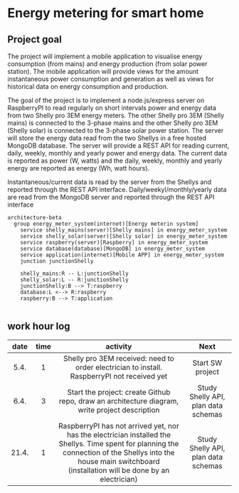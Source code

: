 # Energy metering for smart home
## Project goal
The project will implement a mobile application to visualise energy consumption (from mains) and energy production (from solar power station). The mobile application will provide views for the amount instantaneous power consumption and generation as well as views for historical data on energy consumption and production.

The goal of the project is to implement a node.js/express server on RaspberryPI to read regularly on short intervals power and energy data from two Shelly pro 3EM energy meters. The other Shelly pro 3EM (Shelly mains) is connected to the 3-phase mains and the other Shelly pro 3EM (Shelly solar) is connected to the 3-phase solar power station. The server will store the energy data read from the two Shellys in a free hosted MongoDB database. The server will provide a REST API for reading current, daily, weekly, monthly and yearly power and energy data. The current data is reported as power (W, watts) and the daily, weekly, monthly and yearly energy are reported as energy (Wh, watt hours).

Instantaneous/current data is read by the server from the Shellys and reported through the REST API interface. Daily/weekyl/monthly/yearly data are read from the MongoDB server and reported through the REST API interface

```mermaid
architecture-beta
  group energy_meter_system(internet)[Energy meterin system]
    service shelly_mains(server)[Shelly mains] in energy_meter_system
    service shelly_solar(server)[Shelly solar] in energy_meter_system
    service raspberry(server)[Raspberry] in energy_meter_system
    service database(database)[MongoDB] in energy_meter_system
    service application(internet)[Mobile APP] in energy_meter_system
    junction junctionShelly

    shelly_mains:R -- L:junctionShelly
    shelly_solar:L -- R:junctionShelly
    junctionShelly:B --> T:raspberry
    database:L <--> R:raspberry
    raspberry:B --> T:application


```

## work hour log
|date|time|activity|Next|
|:----:|:----:|:----:|:----:|
|5.4.|1|Shelly pro 3EM received: need to order electrician to install. RaspberryPI not received yet|Start SW project|
|6.4.|3|Start the project: create Github repo, draw an architecture diagram, write project description|Study Shelly API, plan data schemas|
|21.4.|1|RaspberryPI has not arrived yet, nor has the electrician installed the Shellys. Time spent for planning the connection of the Shellys into the house main switchboard (installation will be done by an electrician)|Study Shelly API, plan data schemas|


